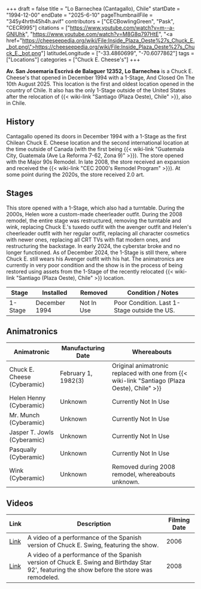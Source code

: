 +++
draft = false
title = "Lo Barnechea (Cantagallo), Chile"
startDate = "1994-12-00"
endDate = "2025-6-10"
pageThumbnailFile = "345y4hrth45h4h.avif"
contributors = ["CECBowlingGreen", "Pask", "CECR995"]
citations = ["https://www.youtube.com/watch?v=m--a-GNlUhk", "https://www.youtube.com/watch?v=M8G8q797HtE", "<a href=\"https://cheeseepedia.org/wiki/File:Inside_Plaza_Oeste%27s_Chuck_E._bot.png\">https://cheeseepedia.org/wiki/File:Inside_Plaza_Oeste%27s_Chuck_E._bot.png</a>"]
latitudeLongitude = ["-33.4860699", "-70.6077862"]
tags = ["Locations"]
categories = ["Chuck E. Cheese's"]
+++

**Av. San Josemaría Escrivá de Balaguer 12352, Lo Barnechea** is a Chuck E. Cheese's that opened in December 1994 with a 1-Stage, And Closed On The 10th August 2025. This location is the first and oldest location opened in the country of Chile. It also has the only 1-Stage outside of the United States after the relocation of {{< wiki-link "Santiago (Plaza Oeste), Chile" >}}, also in Chile.

## History

Cantagallo opened its doors in December 1994 with a 1-Stage as the first Chilean Chuck E. Cheese location and the second international location at the time outside of Canada (with the first being {{< wiki-link "Guatemala City, Guatemala (Ave La Reforma 7-62, Zona 9)" >}}). The store opened with the Major 90s Remodel. In late 2008, the store received an expansion and received the {{< wiki-link "CEC 2000's Remodel Program" >}}). At some point during the 2020s, the store received 2.0 art. 

## Stages

This store opened with a 1-Stage, which also had a turntable. During the 2000s, Helen wore a custom-made cheerleader outfit. During the 2008 remodel, the entire stage was restructured, removing the turntable and wink, replacing Chuck E.'s tuxedo outfit with the avenger outfit and Helen's cheerleader outfit with her regular outfit, replacing all character cosmetics with newer ones, replacing all CRT TVs with flat modern ones, and restructuring the backstage. In early 2024, the cyberstar broke and no longer functioned. As of December 2024, the 1-Stage is still there, where Chuck E. still wears his Avenger outfit with his hat. The animatronics are currently in very poor condition and the show is in the process of being restored using assets from the 1-Stage of the recently relocated {{< wiki-link "Santiago (Plaza Oeste), Chile" >}} location.

| Stage   | Installed     | Removed      | Condition / Notes                            |
|---------|---------------|--------------|----------------------------------------------|
| 1-Stage | December 1994 | Not In Use | Poor Condition. Last 1-Stage outside the US. |

## Animatronics

| Animatronic                 | Manufacturing Date  | Whereabouts                                                                                         |
|-----------------------------|---------------------|-----------------------------------------------------------------------------------------------------|
| Chuck E. Cheese (Cyberamic) | February 1, 1982(3) | Original animatronic replaced with one from {{< wiki-link "Santiago (Plaza Oeste), Chile" >}} |
| Helen Henny (Cyberamic)     | Unknown             | Currently Not In Use                                                                                |
| Mr. Munch (Cyberamic)       | Unknown             | Currently Not In Use                                                                              |
| Jasper T. Jowls (Cyberamic) | Unknown             | Currently Not In Use                                                                                      |
| Pasqually (Cyberamic)       | Unknown             | Currently Not In Use                                                                                     |
| Wink (Cyberamic)            | Unknown             | Removed during 2008 remodel, whereabouts unknown.                                                   |

## Videos

| Link                                                | Description                                                                                                                                 | Filming Date |
|-----------------------------------------------------|---------------------------------------------------------------------------------------------------------------------------------------------|--------------|
| [Link](https://www.youtube.com/watch?v=m--a-GNlUhk) | A video of a performance of the Spanish version of Chuck E. Swing, featuring the show.                                                      | 2006         |
| [Link](https://www.youtube.com/watch?v=M8G8q797HtE) | A video of a performance of the Spanish version of Chuck E. Swing and Birthday Star 92', featuring the show before the store was remodeled. | 2008         |
